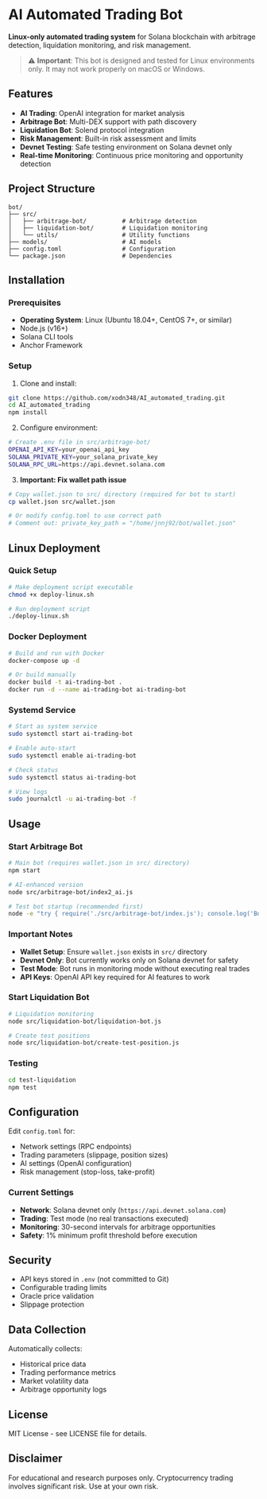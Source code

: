 # AI Automated Trading Bot

**Linux-only automated trading system** for Solana blockchain with arbitrage detection, liquidation monitoring, and risk management.

> ⚠️ **Important**: This bot is designed and tested for Linux environments only. It may not work properly on macOS or Windows.

## Features

- **AI Trading**: OpenAI integration for market analysis
- **Arbitrage Bot**: Multi-DEX support with path discovery
- **Liquidation Bot**: Solend protocol integration
- **Risk Management**: Built-in risk assessment and limits
- **Devnet Testing**: Safe testing environment on Solana devnet only
- **Real-time Monitoring**: Continuous price monitoring and opportunity detection

## Project Structure

```
bot/
├── src/
│   ├── arbitrage-bot/          # Arbitrage detection
│   ├── liquidation-bot/        # Liquidation monitoring
│   └── utils/                  # Utility functions
├── models/                     # AI models
├── config.toml                 # Configuration
└── package.json                # Dependencies
```

## Installation

### Prerequisites
- **Operating System**: Linux (Ubuntu 18.04+, CentOS 7+, or similar)
- Node.js (v16+)
- Solana CLI tools
- Anchor Framework

### Setup
1. Clone and install:
```bash
git clone https://github.com/xodn348/AI_automated_trading.git
cd AI_automated_trading
npm install
```

2. Configure environment:
```bash
# Create .env file in src/arbitrage-bot/
OPENAI_API_KEY=your_openai_api_key
SOLANA_PRIVATE_KEY=your_solana_private_key
SOLANA_RPC_URL=https://api.devnet.solana.com
```

3. **Important: Fix wallet path issue**
```bash
# Copy wallet.json to src/ directory (required for bot to start)
cp wallet.json src/wallet.json

# Or modify config.toml to use correct path
# Comment out: private_key_path = "/home/jnnj92/bot/wallet.json"
```

## Linux Deployment

### Quick Setup
```bash
# Make deployment script executable
chmod +x deploy-linux.sh

# Run deployment script
./deploy-linux.sh
```

### Docker Deployment
```bash
# Build and run with Docker
docker-compose up -d

# Or build manually
docker build -t ai-trading-bot .
docker run -d --name ai-trading-bot ai-trading-bot
```

### Systemd Service
```bash
# Start as system service
sudo systemctl start ai-trading-bot

# Enable auto-start
sudo systemctl enable ai-trading-bot

# Check status
sudo systemctl status ai-trading-bot

# View logs
sudo journalctl -u ai-trading-bot -f
```

## Usage

### Start Arbitrage Bot
```bash
# Main bot (requires wallet.json in src/ directory)
npm start

# AI-enhanced version
node src/arbitrage-bot/index2_ai.js

# Test bot startup (recommended first)
node -e "try { require('./src/arbitrage-bot/index.js'); console.log('Bot loaded successfully!'); } catch(e) { console.error('Error:', e.message); }"
```

### Important Notes
- **Wallet Setup**: Ensure `wallet.json` exists in `src/` directory
- **Devnet Only**: Bot currently works only on Solana devnet for safety
- **Test Mode**: Bot runs in monitoring mode without executing real trades
- **API Keys**: OpenAI API key required for AI features to work

### Start Liquidation Bot
```bash
# Liquidation monitoring
node src/liquidation-bot/liquidation-bot.js

# Create test positions
node src/liquidation-bot/create-test-position.js
```

### Testing
```bash
cd test-liquidation
npm test
```

## Configuration

Edit `config.toml` for:
- Network settings (RPC endpoints)
- Trading parameters (slippage, position sizes)
- AI settings (OpenAI configuration)
- Risk management (stop-loss, take-profit)

### Current Settings
- **Network**: Solana devnet only (`https://api.devnet.solana.com`)
- **Trading**: Test mode (no real transactions executed)
- **Monitoring**: 30-second intervals for arbitrage opportunities
- **Safety**: 1% minimum profit threshold before execution

## Security

- API keys stored in `.env` (not committed to Git)
- Configurable trading limits
- Oracle price validation
- Slippage protection

## Data Collection

Automatically collects:
- Historical price data
- Trading performance metrics
- Market volatility data
- Arbitrage opportunity logs

## License

MIT License - see LICENSE file for details.

## Disclaimer

For educational and research purposes only. Cryptocurrency trading involves significant risk. Use at your own risk.